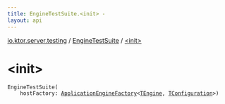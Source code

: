 ```yaml
---
title: EngineTestSuite.<init> - 
layout: api
---
```


<div class='api-docs-breadcrumbs'><a href="../index.html">io.ktor.server.testing</a> / <a href="index.html">EngineTestSuite</a> / <a href="./-init-.html">&lt;init&gt;</a></div>

# &lt;init&gt;

<div class="signature"><code><span class="identifier">EngineTestSuite</span><span class="symbol">(</span><br/>&nbsp;&nbsp;&nbsp;&nbsp;<span class="parameterName" id="io.ktor.server.testing.EngineTestSuite$<init>(io.ktor.server.engine.ApplicationEngineFactory((io.ktor.server.testing.EngineTestSuite.TEngine, io.ktor.server.testing.EngineTestSuite.TConfiguration)))/hostFactory">hostFactory</span><span class="symbol">:</span>&nbsp;<a href="../../io.ktor.server.engine/-application-engine-factory/index.html"><span class="identifier">ApplicationEngineFactory</span></a><span class="symbol">&lt;</span><a href="index.html#TEngine"><span class="identifier">TEngine</span></a><span class="symbol">,</span>&nbsp;<a href="index.html#TConfiguration"><span class="identifier">TConfiguration</span></a><span class="symbol">&gt;</span><span class="symbol">)</span></code></div>
